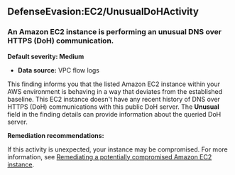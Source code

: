 DefenseEvasion:EC2/UnusualDoHActivity
-------------------------------------

### An Amazon EC2 instance is performing an unusual DNS over HTTPS (DoH) communication.

**Default severity: Medium**

* **Data source:** VPC flow logs

This finding informs you that the listed Amazon EC2 instance within your AWS environment is behaving in a way that deviates from the established baseline. This EC2 instance doesn't have any recent history of DNS over HTTPS (DoH) communications with this public DoH server. The **Unusual** field in the finding details can provide information about the queried DoH server.

**Remediation recommendations:**

If this activity is unexpected, your instance may be compromised. For more information, see [Remediating a potentially compromised Amazon EC2 instance](https://docs.aws.amazon.com/guardduty/latest/ug/compromised-ec2.html).